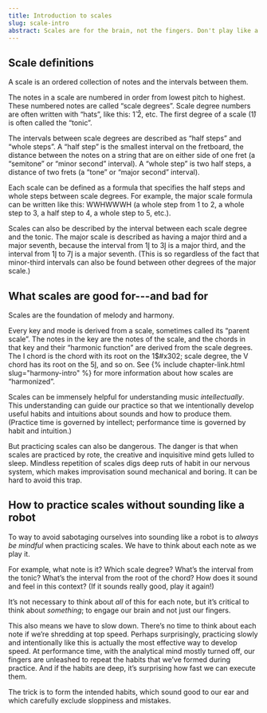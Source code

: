 ```yaml
---
title: Introduction to scales
slug: scale-intro
abstract: Scales are for the brain, not the fingers. Don't play like a robot.
---
```


## Scale definitions

A scale is an ordered collection of notes and the intervals between them.

The notes in a scale are numbered in order from lowest pitch to highest. 
These numbered notes are called “scale degrees”. 
Scale degree numbers are often written with “hats”, 
like this: 1&#x302;  2&#x302;, etc. 
The first degree of a scale (1&#x302;) is often called the “tonic”. 

The intervals between scale degrees are described as “half steps” and “whole steps”. 
A “half step” is the smallest interval on the fretboard, 
the distance between the notes on a string that are on either side of one fret 
(a “semitone” or “minor second” interval). 
A “whole step” is two half steps, 
a distance of two frets (a “tone” or “major second” interval).

Each scale can be defined as a formula that specifies the half steps and whole steps between scale degrees. 
For example, the major scale formula can be written like this: 
WWHWWWH (a whole step from 1 to 2, 
a whole step to 3, 
a half step to 4, 
a whole step to 5, etc.).

Scales can also be described by the interval between each scale degree and the tonic. 
The major scale is described as having a major third and a major seventh, 
because the interval from 1&#302; to 3&#302; is a major third, 
and the interval from 1&#302; to 7&#302; is a major seventh. 
(This is so regardless of the fact that minor-third intervals can also be found between other degrees of the major scale.)

## What scales are good for---and bad for

Scales are the foundation of melody and harmony.

Every key and mode is derived from a scale, 
sometimes called its “parent scale”.
The notes in the key are the notes of the scale, 
and the chords in that key and their “harmonic function” are derived from the scale degrees. 
The I chord is the chord with its root on the 1$#x302; scale degree, 
the V chord has its root on the 5&#302;, and so on. 
See {% include chapter-link.html slug="harmony-intro" %} for more information about how scales are “harmonized”. 

Scales can be immensely helpful for understanding music *intellectually*. 
This understanding can guide our practice so that we intentionally develop useful habits and intuitions about sounds and how to produce them. 
(Practice time is governed by intellect; 
performance time is governed by habit and intuition.)

But practicing scales can also be dangerous. 
The danger is that when scales are practiced by rote, 
the creative and inquisitive mind gets lulled to sleep. 
Mindless repetition of scales digs deep ruts of habit in our nervous system, 
which makes improvisation sound mechanical and boring. 
It can be hard to avoid this trap. 

## How to practice scales without sounding like a robot 

To way to avoid sabotaging ourselves into sounding like a robot is to *always be mindful* when practicing scales. 
We have to think about each note as we play it. 

For example, what note is it? 
Which scale degree? 
What’s the interval from the tonic? 
What’s the interval from the root of the chord? 
How does it sound and feel in this context? 
(If it sounds really good, play it again!)

It’s not necessary to think about *all* of this for each note, 
but it’s critical to think about *something*; 
to engage our brain and not just our fingers.

This also means we have to slow down. 
There’s no time to think about each note if we’re shredding at top speed.
Perhaps surprisingly, 
practicing slowly and intentionally like this is actually the most effective way to develop speed. 
At performance time, with the analytical mind mostly turned off, 
our fingers are unleashed to repeat the habits that we’ve formed during practice. 
And if the habits are deep, it’s surprising how fast we can execute them.

The trick is to form the intended habits, 
which sound good to our ear and which carefully exclude sloppiness and mistakes. 
